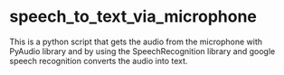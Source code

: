 # speech_to_text_via_microphone
 This is a python script that gets the audio from the microphone with PyAudio library and by using the SpeechRecognition library and google speech recognition converts the audio into text.
